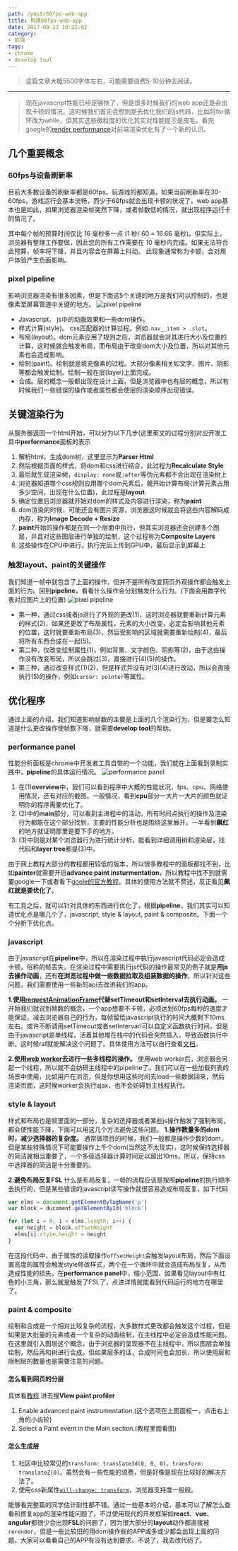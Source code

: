 ```yaml
---
path: /post/60fps-web-app
title: 构建60fps-web-app
date: 2017-09-13 10:22:02
category:
- 前端
tags:
- chrome
- develop tool
---
```


> 这篇文章大概5500字体左右，可能需要浪费5-10分钟去阅读。

----

> 现在javascript性能已经足够快了，但是很多时候我们的web app还是会出现卡顿的情况。这时候我们首先会想到是去优化我们的js代码，比如将for循环改为while，但其实这些微粒度的优化其实对性能提示是皮毛。看完google的[render performance](https://developers.google.com/web/fundamentals/performance/rendering/)对前端渲染优化有了一个新的认识。

## 几个重要概念

### 60fps与设备刷新率

目前大多数设备的刷新率都是60fps。玩游戏的都知道，如果当前刷新率在30-60fps，游戏运行会基本流畅，而少于60fps就会出现卡顿的状况了。web app基本也是如此，如果浏览器渲染帧突然下降，或者帧数低的情况，就出现程序运行卡的情况了。

其中每个帧的预算时间仅比 16 毫秒多一点 (1 秒/ 60 = 16.66 毫秒)。但实际上，浏览器有整理工作要做，因此您的所有工作需要在 10 毫秒内完成。如果无法符合此预算，帧率将下降，并且内容会在屏幕上抖动。 此现象通常称为卡顿，会对用户体验产生负面影响。

<!-- more -->

### pixel pipeline

影响浏览器渲染有很多因素，但是下面这5个关键的地方是我们可以控制的，也是像素至屏幕管道中关键的地方。
![pixel pipeline](https://kiit-1253813979.cosgz.myqcloud.com/%25E6%259E%2584%25E5%25BB%25BA60fps-web-app/pixel-pipline.jpg)

* Javascript。 js中的动画效果和一些dom操作。
* 样式计算(style)。 css匹配器的计算过程。例如`.nav__item > .slot`。
* 布局(layout)。dom元素应用了规则之后，浏览器就会对其进行大小及位置的计算，这时候就会触发布局，而布局由于改变dom大小及位置，所以对其他元素也会造成影响。
* 绘制(paint)。绘制就是填充像素的过程。大部分像素相关如文字、图片、阴影等都会触发绘制。绘制一般在层(layer)上面完成。
* 合成。层的概念一般都出现在设计上面，但是浏览器中也有层的概念，所以有时候我们一些错误的操作或者属性都会使层的渲染顺序出现错误。

## 关键渲染行为

从服务器返回一个html开始，可以分为以下几步(这里英文的过程分别对应开发工具中**performance**面板的表示

1. 解析html，生成dom树，这里显示为**Parser Html**
2. 然后根据页面的样式，将dom和css进行结合，此过程为**Recalculate Style**
3. 最后就生成渲染树，`display: none`或`:after`等伪元素都不会出现在渲染树上
4. 浏览器知道哪个css规则应用哪个dom元素后，就开始计算布局(计算元素占用多少空间，出现在什么位置)，此过程是**layout**
5. 确定位置后浏览器就开始对dom的样式及内容进行渲染，称为**paint**
6. dom渲染的时候，可能还会有图片资源，浏览器这时候就会将这些内容解码成内存，称为**Image Decode + Resize**
7. **paint**开始的操作都是在同一个层面中执行，但其实浏览器还会创建多个图层，并且对这些图层进行单独的绘制，这个过程称为**Composite Layers**
8. 这些操作在CPU中进行，执行完后上传到GPU中，最后显示到屏幕上

### 触发layout、paint的关键操作

我们知道一帧中就包含了上面的操作，但并不是所有改变网页外观操作都会触发上面的行为。回到**pipeline**，看看什么操作会分别触发什么行为。(下面会用数字代表对应图片上的位置)
![pixel pipeline](https://kiit-1253813979.cosgz.myqcloud.com/%25E6%259E%2584%25E5%25BB%25BA60fps-web-app/pixel-pipline.jpg)

* 第一种，通过css或者js进行了外观的更改(1)，这时浏览器就要重新计算元素的样式(2)，如果还更改了布局属性，元素的大小改变，必定会影响其他元素的位置，这时就要重新布局(3)，然后受影响的区域就需要重新绘制(4)，最后将所有东西合成在一起(5)。
* 第二种，仅改变绘制属性(1)，例如背景、文字颜色、阴影等(2)，由于这些操作没有改变布局，所以会跳过(3)，直接进行(4)(5)的操作。
* 第三种，通过改变样式(1)(2)，但是样式并没有对(3)(4)进行改动，所以会直接执行(5)的操作，例如`cursor: pointer`等属性。

## 优化程序

通过上面的介绍，我们知道影响帧数的主要是上面的几个渲染行为，但是要怎么知道是什么更改操作使帧数下降，就需要**develop tool**的帮助。

### performance panel

性能分析面板是chrome中开发者工具自带的一个功能，我们能在上面看到录制实践中，**pipeline**的具体运行情况。
![performance panel](https://kiit-1253813979.cosgz.myqcloud.com/%25E6%259E%2584%25E5%25BB%25BA60fps-web-app/performance.jpg)

1. 在(1)**overview**中，我们可以看到程序中大概的性能状况，fps、cpu、网络使用情况，还有对应的截图。一般情况，看到**cpu**部分一大片一大片的颜色就证明你的程序需要优化了。
2. (2)中的**main**部分，可以看到主进程中的活动，所有时间点执行的操作及渲染行为都能在这个部分找到，主要的性能分析也是围绕这里展开，一半看到**飙红**的地方就证明那里是要下手的地方。
3. (3)中则是对某个浏览器行为进行统计分析，能看到详细调用树和渲染层，找代码和**layer tree**都是(3)中。

由于网上教程大部分的教程都用较低的版本，所以很多教程中的面板都找不到，比如**painter**就需要开启**advance paint insturmentation**，所以教程中找不到就需要google一下或者看下[goole的官方教程](https://developers.google.com/web/tools/chrome-devtools/evaluate-performance/)。具体的使用方法就不赘述，反正看见**飙红就是要优化了**。

有工具之后，就可以针对具体的东西进行优化了，根据**pipeline**，我们其实可以知道优化点是哪几个了，javascript, style & layout, paint & composite。下面一个个分析下优化点。

### javascript

由于javascript在**pipeline**中，所以在渲染过程中执行javascript代码必定会造成卡顿，俗称的帧丢失。在渲染过程中需要执行js代码的操作最常见的例子就是**用js去操作动画**，还有**在浏览过程中做一些数据拉取及组装数据的操作**。所以针对这些问题，我们需要使用一些新的api去改进我们的app。

**1.使用[requestAnimationFrame](https://developer.mozilla.org/en-US/docs/Web/API/window/requestAnimationFrame)代替setTimeout和setInterval去执行动画。**
一开始我们就说到帧数的概念，一个app想要不卡顿，必须达到60fps每秒的速度才能保证，减去浏览器自己的行为，每帧留给javascript执行的时间大概剩下10ms左右。或许不断调用setTimeout或者setIntervarl可以自定义函数执行时间，但是由于javascript是单线程，活着其他堆在栈中的代码会突然插入，导致函数执行中断。这时候raf就能解决这个问题了。具体使用方法可以自行查看[文档](https://developer.mozilla.org/en-US/docs/Web/API/window/requestAnimationFrame)。

**2.使用[web worker](https://developer.mozilla.org/en-US/docs/Web/API/Worker)去进行一些多线程的操作。**
使用web worker后，浏览器会另起一个线程，所以就不会妨碍主线程中的pipeline了。我们可以在一些加载列表的场景中使用，比如用户在浏览，但是你想用这些时间去load一些数据回来，然后渲染页面，这时候worker会执行ajax，也不会妨碍到主线程执行。

### style & layout

样式和布局也是帧里面的一部分，复杂的选择器或者某些js操作触发了强制布局，都会使性能下降，下面可以用这几个方法避免这些问题。
**1.操作数量多的dom时，减少选择器的复杂度。**
通常做项目的时候，我们一般都是操作少数的dom，但是某些特殊情况下可能要操作上千个dom(当然这不太现实)，这时候保持选择器的简洁就相当重要了，一个多级选择器计算时间足以超出10ms，所以，保持css中选择器的简洁是十分重要的。

**2.避免布局反复FSL**
什么是布局反复，一帧的流程应该是按照**pipeline**的执行顺序去执行的，但是某些错误的javascript读写操作就很容易造成布局反复，如下代码

```javascript
var elms = document.getElementByTagName('p')
var block = ducoment.getElementById('block')

for (let i = 0; i < elms.length; i++) {
  var height = block.offsetHeight
  elms[i].style.height = height
}
```

在这段代码中，由于属性的读取操作`offsetHeight`会触发layout布局，然后下面设置高度的属性会触发style修改样式，两个在一个循环中就会造成布局反复，从而造成性能的损失。在**performance panel**中，缩小范围，如果看见layout中有红色的小三角，那么就是触发了FSL了，点进详情就能看到代码运行的地方在哪里了。

### paint & composite

绘制和合成是一个相对比较复杂的流程，大多数样式更改都会触发这个过程，但是如果是大批量的元素或者一个复杂的动画绘制，在主线程中必定会造成性能问题。在这里就引入图层这个概念，由于浏览器的呈现器不在主线程中，所以图层会单独绘制，然后再和树进行合成。但如果层多的话，合成时间也会加长，所以使用层和限制层的数量也是需要注意的问题。

#### 怎么看到网页的分层

具体看[教程](https://developers.google.com/web/tools/chrome-devtools/evaluate-performance/reference#paint-profiler)
进去搜**View paint profiler**

1. Enable advanced paint instrumentation.(这个选项在上图面板一，点击右上角的小齿轮)
2. Select a Paint event in the Main section.(教程里面看图)

#### 怎么生成层

1. 社区中比较常见的`transform: translate3d(0, 0, 0)`、`transform: translateZ(0)`。虽然会有一些性能的浪费，但是好像是现在比较好的解决方法了。
2. 使用css新属性[`will-change: transform`](https://developer.mozilla.org/en-US/docs/Web/CSS/will-change)，浏览器支持度一般般。

能够看完整篇的同学估计耐性都不错。通过一些基本的介绍，基本可以了解怎么查看和修复app的渲染性能问题了，不过使用现代的开发框架如**react**、**vue**、**angular**都很少会出现**FSL**的问题了，因为很大部分的**layout**动作都直接被`rerender`，但是一些比较旧的用dom操作些的APP或多或少都会出现上面的问题。大家可以看看自己的APP有没有达到要求。不说了，我去改代码了。
